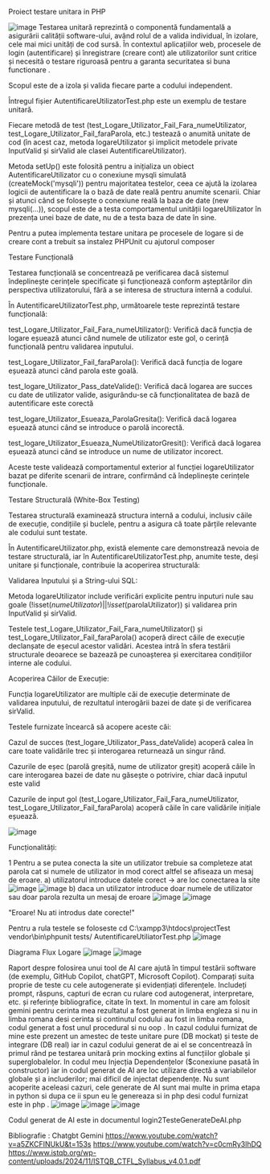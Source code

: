 
Proiect testare unitara in PHP

![image](https://github.com/user-attachments/assets/2258f068-a37c-4e2a-a5b3-d0438b380b90)
Testarea unitară reprezintă o componentă fundamentală a asigurării calității software-ului, având rolul de a valida individual, în izolare, cele mai mici unități de cod sursă. În contextul aplicațiilor web, procesele de login (autentificare) și înregistrare (creare cont) ale utilizatorilor sunt critice și necesită o testare riguroasă pentru a garanta securitatea si buna functionare .

Scopul este de a izola și valida fiecare parte a codului independent.

Întregul fișier AutentificareUtilizatorTest.php este un exemplu de testare unitară.

Fiecare metodă de test (test_Logare_Utilizator_Fail_Fara_numeUtilizator, test_Logare_Utilizator_Fail_faraParola, etc.) testează o anumită unitate de cod (în acest caz, metoda logareUtilizator și implicit metodele private InputValid și sirValid ale clasei AutentificareUtilizator).

Metoda setUp() este folosită pentru a inițializa un obiect AutentificareUtilizator cu o conexiune mysqli simulată (createMock('mysqli')) pentru majoritatea testelor, ceea ce ajută la izolarea logicii de autentificare la o bază de date reală pentru anumite scenarii. Chiar și atunci când se folosește o conexiune reală la baza de date (new mysqli(...)), scopul este de a testa comportamentul unității logareUtilizator în prezența unei baze de date, nu de a testa baza de date în sine.

Pentru a putea implementa testare unitara pe procesele de logare si de creare cont a trebuit sa instalez PHPUnit cu ajutorul composer 

Testare Funcțională

Testarea funcțională se concentrează pe verificarea dacă sistemul îndeplinește cerințele specificate și funcționează conform așteptărilor din perspectiva utilizatorului, fără a se interesa de structura internă a codului.

În AutentificareUtilizatorTest.php, următoarele teste reprezintă testare funcțională:

test_Logare_Utilizator_Fail_Fara_numeUtilizator(): Verifică dacă funcția de logare eșuează atunci când numele de utilizator este gol, o cerință funcțională pentru validarea inputului.

test_Logare_Utilizator_Fail_faraParola(): Verifică dacă funcția de logare eșuează atunci când parola este goală.

test_logare_Utilizator_Pass_dateValide(): Verifică dacă logarea are succes cu date de utilizator valide, asigurându-se că funcționalitatea de bază de autentificare este corectă

test_logare_Utilizator_Esueaza_ParolaGresita(): Verifică dacă logarea eșuează atunci când se introduce o parolă incorectă.

test_logare_Utilizator_Esueaza_NumeUtilizatorGresit(): Verifică dacă logarea eșuează atunci când se introduce un nume de utilizator incorect.

Aceste teste validează comportamentul exterior al funcției logareUtilizator bazat pe diferite scenarii de intrare, confirmând că îndeplinește cerințele funcționale.

Testare Structurală (White-Box Testing)

Testarea structurală examinează structura internă a codului, inclusiv căile de execuție, condițiile și buclele, pentru a asigura că toate părțile relevante ale codului sunt testate.

În AutentificareUtilizator.php, există elemente care demonstrează nevoia de testare structurală, iar în AutentificareUtilizatorTest.php, anumite teste, deși unitare și funcționale, contribuie la acoperirea structurală:

Validarea Inputului și a String-ului SQL:

Metoda logareUtilizator include verificări explicite pentru inputuri nule sau goale (!isset($numeUtilizator) || !isset($parolaUtilizator)) și validarea prin InputValid și sirValid.

Testele test_Logare_Utilizator_Fail_Fara_numeUtilizator() și test_Logare_Utilizator_Fail_faraParola() acoperă direct căile de execuție declanșate de eșecul acestor validări. Acestea intră în sfera testării structurale deoarece se bazează pe cunoașterea și exercitarea condițiilor interne ale codului.

Acoperirea Căilor de Execuție:

Funcția logareUtilizator are multiple căi de execuție determinate de validarea inputului, de rezultatul interogării bazei de date și de verificarea sirValid.

Testele furnizate încearcă să acopere aceste căi:

Cazul de succes (test_logare_Utilizator_Pass_dateValide) acoperă calea în care toate validările trec și interogarea returnează un singur rând.

Cazurile de eșec (parolă greșită, nume de utilizator greșit) acoperă căile în care interogarea bazei de date nu găsește o potrivire, chiar dacă inputul este valid

Cazurile de input gol (test_Logare_Utilizator_Fail_Fara_numeUtilizator, test_Logare_Utilizator_Fail_faraParola) acoperă căile în care validările inițiale eșuează.

![image](https://github.com/user-attachments/assets/785cfc17-979d-4fa2-a39a-174602d38ce5)


Funcționalități:

1 Pentru a se putea conecta la site un utilizator trebuie sa completeze atat parola cat si numele de utilizator in mod corect altfel se afiseaza un mesaj de eroare.
a) utilizatorul introduce datele corect -> are loc conectarea la site
![image](https://github.com/user-attachments/assets/95a8b9c5-09e0-4596-9237-ae39802c5a5a)
![image](https://github.com/user-attachments/assets/a3860601-ce34-4d0f-a535-3ab9da5e0289)
b) daca un utilizator introduce doar numele de utilizator sau doar parola rezulta un mesaj de eroare 
![image](https://github.com/user-attachments/assets/69d5c682-444c-4bf8-b5f3-a52c735b6bfe)
![image](https://github.com/user-attachments/assets/9fc2dbff-648e-4a74-a013-1debc7cd9b83)

"Eroare! Nu ati introdus date corecte!"


Pentru a rula testele se foloseste 
cd C:\xampp3\htdocs\projectTest
vendor\bin\phpunit tests/ AutentificareUtiliatorTest.php
![image](https://github.com/user-attachments/assets/2c3310df-58a3-4b35-8e38-4de2f14de1a9)

Diagrama Flux Logare
![image](https://github.com/user-attachments/assets/c66efadc-2fa1-471b-92da-a383f2a965b5)
![image](https://github.com/user-attachments/assets/f773fdbf-ffea-4ffb-8cef-0fd1ad89a953)

Raport despre folosirea unui tool de AI care ajută în timpul testării software (de
exemplu, GitHub Copilot, chatGPT, Microsoft Copilot). Comparați suita proprie de
teste cu cele autogenerate și evidențiați diferențele. Includeți prompt, răspuns, capturi
de ecran cu rulare cod autogenerat, interpretare, etc. și referințe bibliografice, citate
în text.
In momentul in care am folosit gemini pentru cerinta mea rezultatul a fost generat in limba engleza si nu in limba romana desi cerinta si continutul codului au fost in limba romana, codul generat a fost unul procedural si nu oop . In cazul codului furnizat de mine este prezent un amestec de teste unitare pure (DB mockat) și teste de integrare (DB real) iar in cazul codului generat de ai el se concentrează în primul rând pe testarea unitară prin mocking extins al funcțiilor globale și superglobalelor. In codul meu Injecția Dependențelor ($conexiune pasată în constructor) iar in codul generat de AI are loc utilizare directă a variabilelor globale și a includerilor; mai dificil de injectat dependențe. Nu sunt acoperite aceleasi cazuri, cele generate de AI sunt mai multe in prima etapa in python si dupa ce ii spun eu le genereaza si in php desi codul furnizat este in php .
![image](https://github.com/user-attachments/assets/028c7150-c15f-4579-addf-22fdc43cbb3f)
![image](https://github.com/user-attachments/assets/4121d8f0-b3ca-4ea3-9468-b854758d5cb2)
![image](https://github.com/user-attachments/assets/22c9a2c9-e03b-42b9-9b2c-0ee227d5a90c)

Codul generat de AI este in documentul login2TesteGenerateDeAI.php

Bibliografie :
Chatgbt 
Gemini
https://www.youtube.com/watch?v=a5ZKCFINUkU&t=153s
https://www.youtube.com/watch?v=c0cmRy3lhDQ
https://www.istqb.org/wp-content/uploads/2024/11/ISTQB_CTFL_Syllabus_v4.0.1.pdf



 



